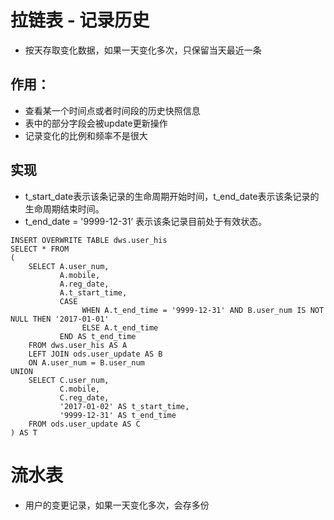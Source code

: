 # 拉链表 - 记录历史
- 按天存取变化数据，如果一天变化多次，只保留当天最近一条

## 作用：
- 查看某一个时间点或者时间段的历史快照信息
- 表中的部分字段会被update更新操作
- 记录变化的比例和频率不是很大

## 实现
- t_start_date表示该条记录的生命周期开始时间，t_end_date表示该条记录的生命周期结束时间。
- t_end_date = '9999-12-31’ 表示该条记录目前处于有效状态。


```
INSERT OVERWRITE TABLE dws.user_his
SELECT * FROM
(
    SELECT A.user_num,
           A.mobile,
           A.reg_date,
           A.t_start_time,
           CASE
                WHEN A.t_end_time = '9999-12-31' AND B.user_num IS NOT NULL THEN '2017-01-01'
                ELSE A.t_end_time
           END AS t_end_time
    FROM dws.user_his AS A
    LEFT JOIN ods.user_update AS B
    ON A.user_num = B.user_num
UNION
    SELECT C.user_num,
           C.mobile,
           C.reg_date,
           '2017-01-02' AS t_start_time,
           '9999-12-31' AS t_end_time
    FROM ods.user_update AS C
) AS T
```

# 流水表
- 用户的变更记录，如果一天变化多次，会存多份
